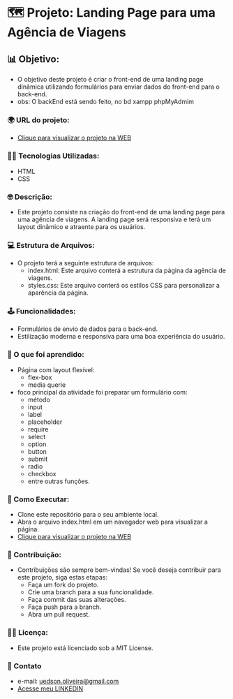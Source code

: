 # 🗺️ Projeto: Landing Page para uma Agência de Viagens

## 📊 Objetivo:
  - O objetivo deste projeto é criar o front-end de uma landing page dinâmica utilizando formulários para enviar dados do front-end para o back-end.
  - obs: O backEnd está sendo feito, no bd xampp phpMyAdmim

### 🌍 URL do projeto:
  - [Clique para visualizar o projeto na WEB](https://uedsonoliveira.github.io/agencia-de-viagens/)
    
### 🧑‍💻 Tecnologias Utilizadas:
  - HTML
  - CSS
    
### 🤓 Descrição:
  - Este projeto consiste na criação do front-end de uma landing page para uma agência de viagens. A landing page será responsiva e terá um layout dinâmico e atraente para os usuários.

### 💻 Estrutura de Arquivos:
  - O projeto terá a seguinte estrutura de arquivos:
      - index.html: Este arquivo conterá a estrutura da página da agência de viagens.
      - styles.css: Este arquivo conterá os estilos CSS para personalizar a aparência da página.

### 🕹️ Funcionalidades:
  - Formulários de envio de dados para o back-end.
  - Estilização moderna e responsiva para uma boa experiência do usuário.

### 🔨 O que foi aprendido:
  - Página com layout flexível:
    - flex-box
    - media querie
  - foco principal da atividade foi preparar um formulário com:
    - método
    - input
    - label
    - placeholder
    - require
    - select
    - option
    - button
    - submit
    - radio
    - checkbox
    - entre outras funções.

### 🧰 Como Executar:
  - Clone este repositório para o seu ambiente local.
  - Abra o arquivo index.html em um navegador web para visualizar a página.
  - [Clique para visualizar o projeto na WEB](https://uedsonoliveira.github.io/agencia-de-viagens/)

### 📂 Contribuição:
  - Contribuições são sempre bem-vindas! Se você deseja contribuir para este projeto, siga estas etapas:
    - Faça um fork do projeto.
    - Crie uma branch para a sua funcionalidade.
    - Faça commit das suas alterações.
    - Faça push para a branch.
    - Abra um pull request.
      
### ✍🏼 Licença:
  - Este projeto está licenciado sob a MIT License.

### 🚀 Contato
  - e-mail: uedson.oliveira@gmail.com
  - [Acesse meu LINKEDIN](https://www.linkedin.com/in/uedson-oliveira/)
